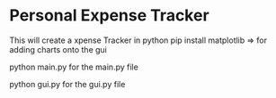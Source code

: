 # Personal Expense Tracker
This will create a xpense Tracker in python
pip install matplotlib => for adding charts onto the gui

python main.py for the main.py file

python gui.py for the gui.py file